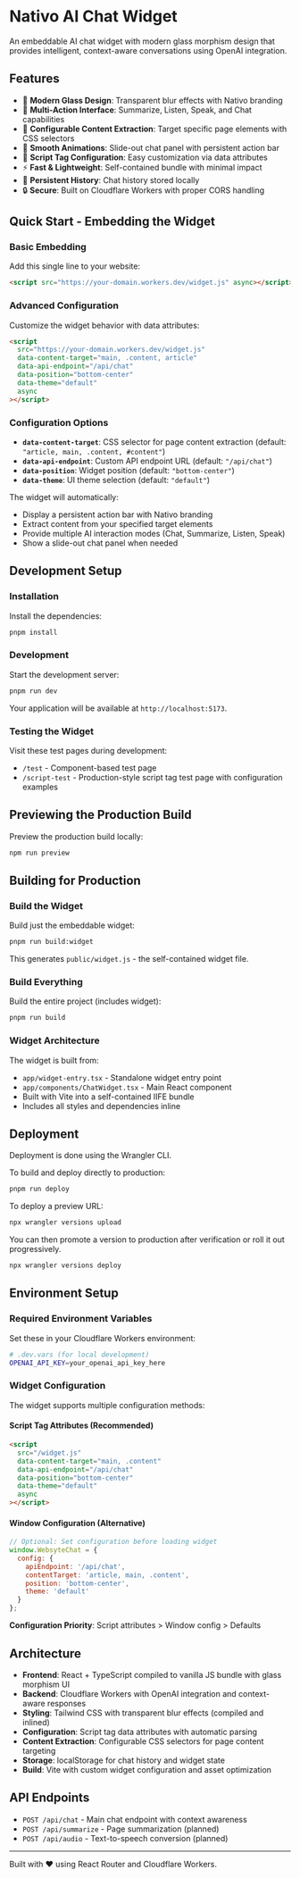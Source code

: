 # Nativo AI Chat Widget

An embeddable AI chat widget with modern glass morphism design that provides intelligent, context-aware conversations using OpenAI integration.

## Features

- 🎨 **Modern Glass Design**: Transparent blur effects with Nativo branding
- 🎯 **Multi-Action Interface**: Summarize, Listen, Speak, and Chat capabilities
- 🧠 **Configurable Content Extraction**: Target specific page elements with CSS selectors
- 💬 **Smooth Animations**: Slide-out chat panel with persistent action bar
- 📝 **Script Tag Configuration**: Easy customization via data attributes
- ⚡️ **Fast & Lightweight**: Self-contained bundle with minimal impact
- 💾 **Persistent History**: Chat history stored locally
- 🔒 **Secure**: Built on Cloudflare Workers with proper CORS handling

## Quick Start - Embedding the Widget

### Basic Embedding

Add this single line to your website:

```html
<script src="https://your-domain.workers.dev/widget.js" async></script>
```

### Advanced Configuration

Customize the widget behavior with data attributes:

```html
<script 
  src="https://your-domain.workers.dev/widget.js" 
  data-content-target="main, .content, article"
  data-api-endpoint="/api/chat"
  data-position="bottom-center"
  data-theme="default"
  async
></script>
```

### Configuration Options

- **`data-content-target`**: CSS selector for page content extraction (default: `"article, main, .content, #content"`)
- **`data-api-endpoint`**: Custom API endpoint URL (default: `"/api/chat"`)
- **`data-position`**: Widget position (default: `"bottom-center"`)
- **`data-theme`**: UI theme selection (default: `"default"`)

The widget will automatically:
- Display a persistent action bar with Nativo branding
- Extract content from your specified target elements
- Provide multiple AI interaction modes (Chat, Summarize, Listen, Speak)
- Show a slide-out chat panel when needed

## Development Setup

### Installation

Install the dependencies:

```bash
pnpm install
```

### Development

Start the development server:

```bash
pnpm run dev
```

Your application will be available at `http://localhost:5173`.

### Testing the Widget

Visit these test pages during development:
- `/test` - Component-based test page
- `/script-test` - Production-style script tag test page with configuration examples

## Previewing the Production Build

Preview the production build locally:

```bash
npm run preview
```

## Building for Production

### Build the Widget

Build just the embeddable widget:

```bash
pnpm run build:widget
```

This generates `public/widget.js` - the self-contained widget file.

### Build Everything

Build the entire project (includes widget):

```bash
pnpm run build
```

### Widget Architecture

The widget is built from:
- `app/widget-entry.tsx` - Standalone widget entry point
- `app/components/ChatWidget.tsx` - Main React component
- Built with Vite into a self-contained IIFE bundle
- Includes all styles and dependencies inline

## Deployment

Deployment is done using the Wrangler CLI.

To build and deploy directly to production:

```sh
pnpm run deploy
```

To deploy a preview URL:

```sh
npx wrangler versions upload
```

You can then promote a version to production after verification or roll it out progressively.

```sh
npx wrangler versions deploy
```

## Environment Setup

### Required Environment Variables

Set these in your Cloudflare Workers environment:

```bash
# .dev.vars (for local development)
OPENAI_API_KEY=your_openai_api_key_here
```

### Widget Configuration

The widget supports multiple configuration methods:

#### Script Tag Attributes (Recommended)

```html
<script 
  src="/widget.js" 
  data-content-target="main, .content"
  data-api-endpoint="/api/chat"
  data-position="bottom-center"
  data-theme="default"
  async
></script>
```

#### Window Configuration (Alternative)

```javascript
// Optional: Set configuration before loading widget
window.WebsyteChat = {
  config: {
    apiEndpoint: '/api/chat',
    contentTarget: 'article, main, .content',
    position: 'bottom-center',
    theme: 'default'
  }
};
```

**Configuration Priority**: Script attributes > Window config > Defaults

## Architecture

- **Frontend**: React + TypeScript compiled to vanilla JS bundle with glass morphism UI
- **Backend**: Cloudflare Workers with OpenAI integration and context-aware responses
- **Styling**: Tailwind CSS with transparent blur effects (compiled and inlined)
- **Configuration**: Script tag data attributes with automatic parsing
- **Content Extraction**: Configurable CSS selectors for page content targeting
- **Storage**: localStorage for chat history and widget state
- **Build**: Vite with custom widget configuration and asset optimization

## API Endpoints

- `POST /api/chat` - Main chat endpoint with context awareness
- `POST /api/summarize` - Page summarization (planned)
- `POST /api/audio` - Text-to-speech conversion (planned)

---

Built with ❤️ using React Router and Cloudflare Workers.
